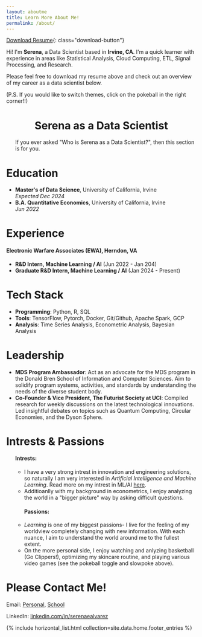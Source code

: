 ```yaml
---
layout: aboutme
title: Learn More About Me!
permalink: /about/
---
```


[Download Resume](/assets/files/Serena_Alvarez_Resume.pdf){: class="download-button"}

Hi! I'm **Serena**, a Data Scientist based in **Irvine, CA**. I'm a quick learner with experience in areas like Statistical Analysis, Cloud Computing, ETL, Signal Processing, and Research.

Please feel free to download my resume above and check out an overview of my career as a data scientist below.

(P.S. If you would like to switch themes, click on the pokeball in the right corner!!)

<style>
.card .title {
   color: var(--headings);
    text-align: center;
    font-weight: bold;
    position: static;
    top: 0.5em;
    left: 0.5em;
    font-size: 2em;
}
</style>

<div class="card">
<h1 class="title">Serena as a Data Scientist</h1>
<div class="body">
<ul>
  If you ever asked "Who is Serena as a Data Scientist?", then this section is for you. 
</ul>

<div class="card">
<h1 class="header">Education</h1>
<div class="body">
<ul>
  <li><strong>Master's of Data Science</strong>, University of California, Irvine</li> <em>  Expected Dec 2024</em>
  <li><strong>B.A. Quantitative Economics</strong>, University of California, Irvine</li> <em>  Jun 2022</em>
</ul>
</div>
</div>

<div class="card">
<h1 class="header">Experience</h1>
<div class="body">
<h4>Electronic Warfare Associates (EWA), Herndon, VA</h4>
<ul>
  <li><strong>R&D Intern, Machine Learning / AI</strong> (Jun 2022 - Jan 204)</li>
  <li><strong>Graduate R&D Intern, Machine Learning / AI</strong> (Jan 2024 - Present)</li>
</ul>
</div>
</div>

<div class="card">
<h1 class="header">Tech Stack</h1>
<div class="body">
<ul>
  <li><strong>Programming</strong>: Python, R, SQL</li>
  <li><strong>Tools</strong>: TensorFlow, Pytorch, Docker, Git/Github, Apache Spark, GCP</li>
  <li><strong>Analysis</strong>: Time Series Analysis, Econometric Analysis, Bayesian Analysis</li>
</ul>
</div>
</div>

<div class="card">
<h1 class="header">Leadership</h1>
<div class="body">
<ul>
  <li><strong>MDS Program Ambassador</strong>: Act as an advocate for the MDS program in the Donald Bren School of Information and Computer Sciences. Aim to solidify program systems, activities, and standards by understanding the needs of the diverse student body. </li>
  <li><strong>Co-Founder & Vice President, The Futurist Society at UCI</strong>: Compiled research for weekly discussions on the latest technological innovations. Led insightful debates on topics such as Quantum Computing, Circular Economies, and the Dyson Sphere.</li>
</ul>
</div>
</div>

<div class="card">
<h1 class="header">Intrests & Passions</h1>
<div class="body">
<ul>
  <h4>Intrests: </h4>
  <ul>
    <li>I have a very strong intrest in innovation and engineering solutions, so naturally I am very interested in <em>Artificial Intelligence and Machine Learning</em>. Read more on my intrest in ML/AI <a href= "/coming-soon" >here</a>. </li>
    <li>Additioanlly with my background in econometrics, I enjoy analyzing the world in a "bigger picture" way by asking difficult questions. </li>
  </ul>
  <ul>
  <h4>Passions:</h4>
    <li><em>Learning</em> is one of my biggest passions- I live for the feeling of my worldview completely changing with new information. With each nuance, I aim to understand the world around me to the fullest extent.</li>
    <li>On the more personal side, I enjoy watching and anlyzing basketball (Go Clippers!), optimizing my skincare routine, and playing various video games (see the pokeball toggle and slowpoke above).</li>
  </ul>
</ul>
</div>
</div>

</div>
</div>

# Please Contact Me!
Email: [Personal](mailto:serenaealvarez@gmail.com), [School](mailto:sealvare@uci.edu)


LinkedIn: [linkedin.com/in/serenaealvarez](https://www.linkedin.com/in/serenaealvarez)


<footer>
  <div class="dashed"></div>
  {% include horizontal_list.html collection=site.data.home.footer_entries %}
</footer>